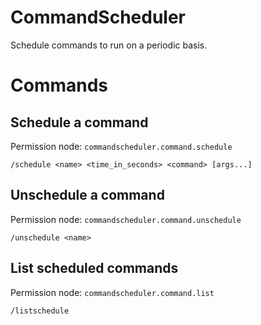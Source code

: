 # CommandScheduler
Schedule commands to run on a periodic basis.

# Commands

## Schedule a command
Permission node: `commandscheduler.command.schedule`

`/schedule <name> <time_in_seconds> <command> [args...]`

## Unschedule a command
Permission node: `commandscheduler.command.unschedule`

`/unschedule <name>`

## List scheduled commands
Permission node: `commandscheduler.command.list`

`/listschedule`
